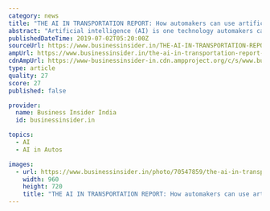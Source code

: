 ```yaml
---
category: news
title: "THE AI IN TRANSPORTATION REPORT: How automakers can use artificial intelligence to cut costs, open new revenue streams, and adapt to the digital age"
abstract: "Artificial intelligence (AI) is one technology automakers can turn ... automakers to both reduce production costs and introduce new revenue streams, including self-driving technology, predictive maintenance, and route optimization. This will enable ..."
publishedDateTime: 2019-07-02T05:20:00Z
sourceUrl: https://www.businessinsider.in/THE-AI-IN-TRANSPORTATION-REPORT-How-automakers-can-use-artificial-intelligence-to-cut-costs-open-new-revenue-streams-and-adapt-to-the-digital-age/articleshow/70547859.cms
ampUrl: https://www.businessinsider.in/the-ai-in-transportation-report-how-automakers-can-use-artificial-intelligence-to-cut-costs-open-new-revenue-streams-and-adapt-to-the-digital-age/amp_articleshow/70547859.cms
cdnAmpUrl: https://www-businessinsider-in.cdn.ampproject.org/c/s/www.businessinsider.in/the-ai-in-transportation-report-how-automakers-can-use-artificial-intelligence-to-cut-costs-open-new-revenue-streams-and-adapt-to-the-digital-age/amp_articleshow/70547859.cms
type: article
quality: 27
score: 27
published: false

provider:
  name: Business Insider India
  id: businessinsider.in

topics:
  - AI
  - AI in Autos

images:
  - url: https://www.businessinsider.in/photo/70547859/the-ai-in-transportation-report-how-automakers-can-use-artificial-intelligence-to-cut-costs-open-new-revenue-streams-and-adapt-to-the-digital-age.jpg
    width: 960
    height: 720
    title: "THE AI IN TRANSPORTATION REPORT: How automakers can use artificial intelligence to cut costs, open new revenue streams, and adapt to the digital age"
---
```

